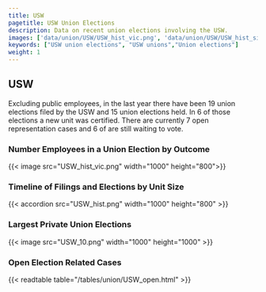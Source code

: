 ```yaml
---
title: USW
pagetitle: USW Union Elections
description: Data on recent union elections involving the USW.
images: ['data/union/USW/USW_hist_vic.png', 'data/union/USW/USW_hist_size.png', 'data/union/USW/USW_10.png']
keywords: ["USW union elections", "USW unions","Union elections"]
weight: 1
---
```

##  USW

Excluding public employees, in the last year there have been 19 union elections filed by the USW and 15 union elections held. In 6 of those elections a new unit was certified. There are currently 7 open representation cases and 6 of are still waiting to vote.

### Number Employees in a Union Election by Outcome
{{< image src="USW_hist_vic.png" width="1000" height="800">}}

### Timeline of Filings and Elections by Unit Size
{{< accordion src="USW_hist.png" width="1000" height="800" >}}

### Largest Private Union Elections
{{< image src="USW_10.png" width="1000" height="1000"  >}}

### Open Election Related Cases
{{< readtable table="/tables/union/USW_open.html" >}}

